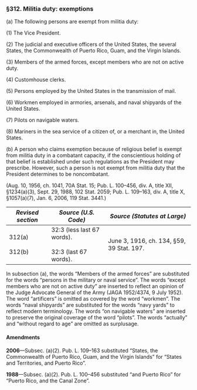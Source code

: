 ### §312. Militia duty: exemptions ###

(a) The following persons are exempt from militia duty:

(1) The Vice President.

(2) The judicial and executive officers of the United States, the several States, the Commonwealth of Puerto Rico, Guam, and the Virgin Islands.

(3) Members of the armed forces, except members who are not on active duty.

(4) Customhouse clerks.

(5) Persons employed by the United States in the transmission of mail.

(6) Workmen employed in armories, arsenals, and naval shipyards of the United States.

(7) Pilots on navigable waters.

(8) Mariners in the sea service of a citizen of, or a merchant in, the United States.

(b) A person who claims exemption because of religious belief is exempt from militia duty in a combatant capacity, if the conscientious holding of that belief is established under such regulations as the President may prescribe. However, such a person is not exempt from militia duty that the President determines to be noncombatant.

(Aug. 10, 1956, ch. 1041, 70A Stat. 15; Pub. L. 100–456, div. A, title XII, §1234(a)(3), Sept. 29, 1988, 102 Stat. 2059; Pub. L. 109–163, div. A, title X, §1057(a)(7), Jan. 6, 2006, 119 Stat. 3441.)

|  *Revised section*   |                  *Source (U.S. Code)*                   |      *Source (Statutes at Large)*       |
|----------------------|---------------------------------------------------------|-----------------------------------------|
|312(a)<br/><br/>312(b)|32:3 (less last 67 words).<br/><br/>32:3 (last 67 words).|June 3, 1916, ch. 134, §59, 39 Stat. 197.|

In subsection (a), the words “Members of the armed forces” are substituted for the words “persons in the military or naval service”. The words “except members who are not on active duty” are inserted to reflect an opinion of the Judge Advocate General of the Army (JAGA 1952/4374, 9 July 1952). The word “artificers” is omitted as covered by the word “workmen”. The words “naval shipyards” are substituted for the words “navy yards” to reflect modern terminology. The words “on navigable waters” are inserted to preserve the original coverage of the word “pilots”. The words “actually” and “without regard to age” are omitted as surplusage.

#### Amendments ####

**2006**—Subsec. (a)(2). Pub. L. 109–163 substituted “States, the Commonwealth of Puerto Rico, Guam, and the Virgin Islands” for “States and Territories, and Puerto Rico”.

**1988**—Subsec. (a)(2). Pub. L. 100–456 substituted “and Puerto Rico” for “Puerto Rico, and the Canal Zone”.